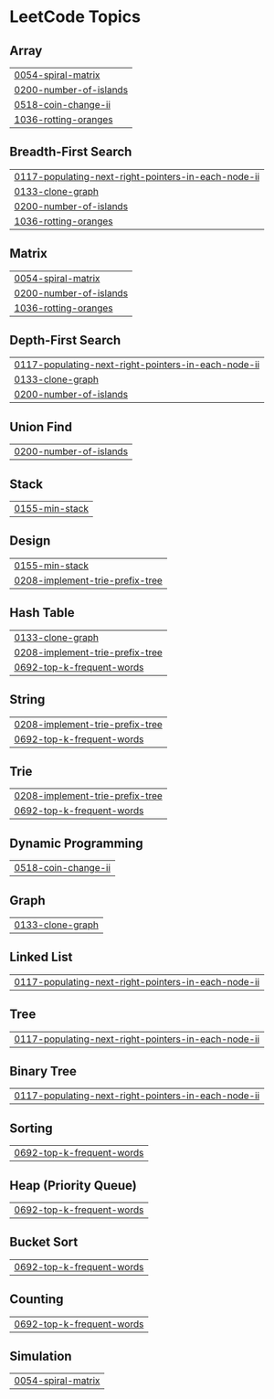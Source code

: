 <!---LeetCode Topics Start-->
# LeetCode Topics
## Array
|  |
| ------- |
| [0054-spiral-matrix](https://github.com/Jxl-s/leetcode-repo/tree/master/0054-spiral-matrix) |
| [0200-number-of-islands](https://github.com/Jxl-s/leetcode-repo/tree/master/0200-number-of-islands) |
| [0518-coin-change-ii](https://github.com/Jxl-s/leetcode-repo/tree/master/0518-coin-change-ii) |
| [1036-rotting-oranges](https://github.com/Jxl-s/leetcode-repo/tree/master/1036-rotting-oranges) |
## Breadth-First Search
|  |
| ------- |
| [0117-populating-next-right-pointers-in-each-node-ii](https://github.com/Jxl-s/leetcode-repo/tree/master/0117-populating-next-right-pointers-in-each-node-ii) |
| [0133-clone-graph](https://github.com/Jxl-s/leetcode-repo/tree/master/0133-clone-graph) |
| [0200-number-of-islands](https://github.com/Jxl-s/leetcode-repo/tree/master/0200-number-of-islands) |
| [1036-rotting-oranges](https://github.com/Jxl-s/leetcode-repo/tree/master/1036-rotting-oranges) |
## Matrix
|  |
| ------- |
| [0054-spiral-matrix](https://github.com/Jxl-s/leetcode-repo/tree/master/0054-spiral-matrix) |
| [0200-number-of-islands](https://github.com/Jxl-s/leetcode-repo/tree/master/0200-number-of-islands) |
| [1036-rotting-oranges](https://github.com/Jxl-s/leetcode-repo/tree/master/1036-rotting-oranges) |
## Depth-First Search
|  |
| ------- |
| [0117-populating-next-right-pointers-in-each-node-ii](https://github.com/Jxl-s/leetcode-repo/tree/master/0117-populating-next-right-pointers-in-each-node-ii) |
| [0133-clone-graph](https://github.com/Jxl-s/leetcode-repo/tree/master/0133-clone-graph) |
| [0200-number-of-islands](https://github.com/Jxl-s/leetcode-repo/tree/master/0200-number-of-islands) |
## Union Find
|  |
| ------- |
| [0200-number-of-islands](https://github.com/Jxl-s/leetcode-repo/tree/master/0200-number-of-islands) |
## Stack
|  |
| ------- |
| [0155-min-stack](https://github.com/Jxl-s/leetcode-repo/tree/master/0155-min-stack) |
## Design
|  |
| ------- |
| [0155-min-stack](https://github.com/Jxl-s/leetcode-repo/tree/master/0155-min-stack) |
| [0208-implement-trie-prefix-tree](https://github.com/Jxl-s/leetcode-repo/tree/master/0208-implement-trie-prefix-tree) |
## Hash Table
|  |
| ------- |
| [0133-clone-graph](https://github.com/Jxl-s/leetcode-repo/tree/master/0133-clone-graph) |
| [0208-implement-trie-prefix-tree](https://github.com/Jxl-s/leetcode-repo/tree/master/0208-implement-trie-prefix-tree) |
| [0692-top-k-frequent-words](https://github.com/Jxl-s/leetcode-repo/tree/master/0692-top-k-frequent-words) |
## String
|  |
| ------- |
| [0208-implement-trie-prefix-tree](https://github.com/Jxl-s/leetcode-repo/tree/master/0208-implement-trie-prefix-tree) |
| [0692-top-k-frequent-words](https://github.com/Jxl-s/leetcode-repo/tree/master/0692-top-k-frequent-words) |
## Trie
|  |
| ------- |
| [0208-implement-trie-prefix-tree](https://github.com/Jxl-s/leetcode-repo/tree/master/0208-implement-trie-prefix-tree) |
| [0692-top-k-frequent-words](https://github.com/Jxl-s/leetcode-repo/tree/master/0692-top-k-frequent-words) |
## Dynamic Programming
|  |
| ------- |
| [0518-coin-change-ii](https://github.com/Jxl-s/leetcode-repo/tree/master/0518-coin-change-ii) |
## Graph
|  |
| ------- |
| [0133-clone-graph](https://github.com/Jxl-s/leetcode-repo/tree/master/0133-clone-graph) |
## Linked List
|  |
| ------- |
| [0117-populating-next-right-pointers-in-each-node-ii](https://github.com/Jxl-s/leetcode-repo/tree/master/0117-populating-next-right-pointers-in-each-node-ii) |
## Tree
|  |
| ------- |
| [0117-populating-next-right-pointers-in-each-node-ii](https://github.com/Jxl-s/leetcode-repo/tree/master/0117-populating-next-right-pointers-in-each-node-ii) |
## Binary Tree
|  |
| ------- |
| [0117-populating-next-right-pointers-in-each-node-ii](https://github.com/Jxl-s/leetcode-repo/tree/master/0117-populating-next-right-pointers-in-each-node-ii) |
## Sorting
|  |
| ------- |
| [0692-top-k-frequent-words](https://github.com/Jxl-s/leetcode-repo/tree/master/0692-top-k-frequent-words) |
## Heap (Priority Queue)
|  |
| ------- |
| [0692-top-k-frequent-words](https://github.com/Jxl-s/leetcode-repo/tree/master/0692-top-k-frequent-words) |
## Bucket Sort
|  |
| ------- |
| [0692-top-k-frequent-words](https://github.com/Jxl-s/leetcode-repo/tree/master/0692-top-k-frequent-words) |
## Counting
|  |
| ------- |
| [0692-top-k-frequent-words](https://github.com/Jxl-s/leetcode-repo/tree/master/0692-top-k-frequent-words) |
## Simulation
|  |
| ------- |
| [0054-spiral-matrix](https://github.com/Jxl-s/leetcode-repo/tree/master/0054-spiral-matrix) |
<!---LeetCode Topics End-->
